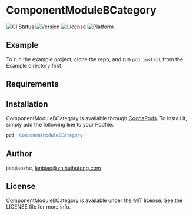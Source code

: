 # ComponentModuleBCategory

[![CI Status](https://img.shields.io/travis/jiaojiaozhe/ComponentModuleBCategory.svg?style=flat)](https://travis-ci.org/jiaojiaozhe/ComponentModuleBCategory)
[![Version](https://img.shields.io/cocoapods/v/ComponentModuleBCategory.svg?style=flat)](https://cocoapods.org/pods/ComponentModuleBCategory)
[![License](https://img.shields.io/cocoapods/l/ComponentModuleBCategory.svg?style=flat)](https://cocoapods.org/pods/ComponentModuleBCategory)
[![Platform](https://img.shields.io/cocoapods/p/ComponentModuleBCategory.svg?style=flat)](https://cocoapods.org/pods/ComponentModuleBCategory)

## Example

To run the example project, clone the repo, and run `pod install` from the Example directory first.

## Requirements

## Installation

ComponentModuleBCategory is available through [CocoaPods](https://cocoapods.org). To install
it, simply add the following line to your Podfile:

```ruby
pod 'ComponentModuleBCategory'
```

## Author

jiaojiaozhe, lanbiao@zhihuihutong.com

## License

ComponentModuleBCategory is available under the MIT license. See the LICENSE file for more info.
